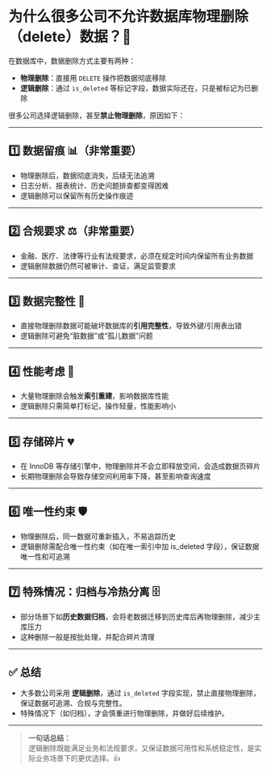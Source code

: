 # 为什么很多公司不允许数据库物理删除（delete）数据？🛑

在数据库中，数据删除方式主要有两种：
- **物理删除**：直接用 `DELETE` 操作把数据彻底移除
- **逻辑删除**：通过 `is_deleted` 等标记字段，数据实际还在，只是被标记为已删除

很多公司选择逻辑删除，甚至**禁止物理删除**，原因如下：

---

## 1️⃣ 数据留痕 📊（非常重要）

- 物理删除后，数据彻底消失，后续无法追溯
- 日志分析、报表统计、历史问题排查都变得困难
- 逻辑删除可以保留所有历史操作痕迹

---

## 2️⃣ 合规要求 ⚖️（非常重要）

- 金融、医疗、法律等行业有法规要求，必须在规定时间内保留所有业务数据
- 逻辑删除数据仍然可被审计、查证，满足监管要求

---

## 3️⃣ 数据完整性 🔗

- 直接物理删除数据可能破坏数据库的**引用完整性**，导致外键/引用表出错
- 逻辑删除可避免“脏数据”或“孤儿数据”问题

---

## 4️⃣ 性能考虑 🚀

- 大量物理删除会触发**索引重建**，影响数据库性能
- 逻辑删除只需简单打标记，操作轻量，性能影响小

---

## 5️⃣ 存储碎片 💔

- 在 InnoDB 等存储引擎中，物理删除并不会立即释放空间，会造成数据页碎片
- 长期物理删除会导致存储空间利用率下降，甚至影响查询速度

---

## 6️⃣ 唯一性约束 🛡️

- 物理删除后，同一数据可重新插入，不易追踪历史
- 逻辑删除需配合唯一性约束（如在唯一索引中加 is_deleted 字段），保证数据唯一性和可追溯

---

## 7️⃣ 特殊情况：归档与冷热分离 🗄️

- 部分场景下如**历史数据归档**，会将老数据迁移到历史库后再物理删除，减少主库压力
- 这种删除一般是按批处理，并配合碎片清理

---

## ✅ 总结

- 大多数公司采用 **逻辑删除**，通过 `is_deleted` 字段实现，禁止直接物理删除，保证数据可追溯、合规与完整性。
- 特殊情况下（如归档），才会慎重进行物理删除，并做好后续维护。

---

> **一句话总结：**  
> 逻辑删除既能满足业务和法规要求，又保证数据可用性和系统稳定性，是实际业务场景下的更优选择。👍